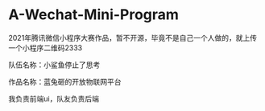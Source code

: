 # A-Wechat-Mini-Program
2021年腾讯微信小程序大赛作品，暂不开源，毕竟不是自己一个人做的，就上传一个小程序二维码2333

队伍名称：小鲨鱼停止了思考

作品名称：蓝兔砸的开放物联网平台

我负责前端ui，队友负责后端

